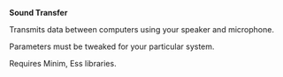 <b>Sound Transfer</b>

Transmits data between computers using your speaker and microphone.

Parameters must be tweaked for your particular system.

Requires Minim, Ess libraries.

